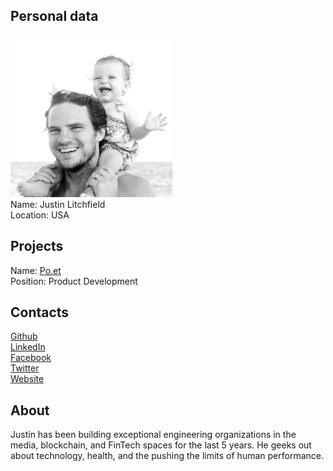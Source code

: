 ## Personal data
![photo](photo/justin_litchfield1.jpg)  
Name: Justin Litchfield    
Location: USA  
## Projects 
Name: [Po.et](../projects/poet.md)  
Position: Product Development   
## Contacts
[Github](http://github.com/litch)  
[LinkedIn](https://www.linkedin.com/in/justinlitchfield/)  
[Facebook](https://www.facebook.com/justin.litchfield)  
[Twitter](https://twitter.com/sototallysweet)  
[Website](http://www.superpumpup.com/)  
## About
Justin has been building exceptional engineering organizations in the media, blockchain, and FinTech spaces for the last 5 years. He geeks out about technology, health, and the pushing the limits of human performance.

